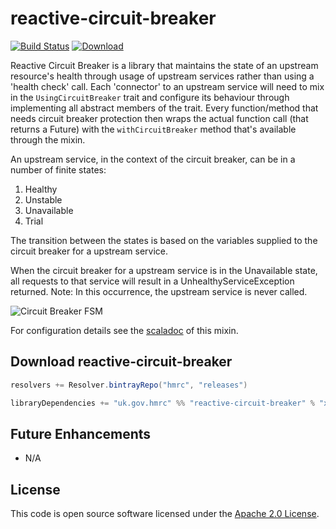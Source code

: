 # reactive-circuit-breaker

[![Build Status](https://travis-ci.org/hmrc/reactive-circuit-breaker.svg?branch=master)](https://travis-ci.org/hmrc/reactive-circuit-breaker) [ ![Download](https://api.bintray.com/packages/hmrc/releases/reactive-circuit-breaker/images/download.svg) ](https://bintray.com/hmrc/releases/reactive-circuit-breaker/_latestVersion)

Reactive Circuit Breaker is a library that maintains the state of an upstream resource's health through usage of upstream services rather than using a 'health check' call.
Each 'connector' to an upstream service will need to mix in the `UsingCircuitBreaker` trait and configure its behaviour through implementing all abstract members of the trait.
Every function/method that needs circuit breaker protection then wraps the actual function call (that returns a Future) with the `withCircuitBreaker` method
that's available through the mixin.

An upstream service, in the context of the circuit breaker, can be in a number of finite states:
1. Healthy
2. Unstable
3. Unavailable
4. Trial

The transition between the states is based on the variables supplied to the circuit breaker for a upstream service.

When the circuit breaker for a upstream service is in the Unavailable state, all requests to that service will result in a UnhealthyServiceException returned.
Note: In this occurrence, the upstream service is never called.

![Circuit Breaker FSM](http://i.imgur.com/jAoL2eP.png?raw=true "Circuit Breaker FSM")

For configuration details see the [scaladoc](src/main/scala/uk/gov/hmrc/circuitbreaker/UsingCircuitBreaker.scala) of this mixin. 

## Download reactive-circuit-breaker

```scala
resolvers += Resolver.bintrayRepo("hmrc", "releases")

libraryDependencies += "uk.gov.hmrc" %% "reactive-circuit-breaker" % "x.x.x"
```

## Future Enhancements

* N/A

## License

This code is open source software licensed under the [Apache 2.0 License]("http://www.apache.org/licenses/LICENSE-2.0.html").
